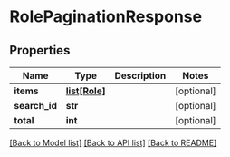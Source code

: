 # RolePaginationResponse

## Properties
Name | Type | Description | Notes
------------ | ------------- | ------------- | -------------
**items** | [**list[Role]**](Role.md) |  | [optional] 
**search_id** | **str** |  | [optional] 
**total** | **int** |  | [optional] 

[[Back to Model list]](../README.md#documentation-for-models) [[Back to API list]](../README.md#documentation-for-api-endpoints) [[Back to README]](../README.md)


